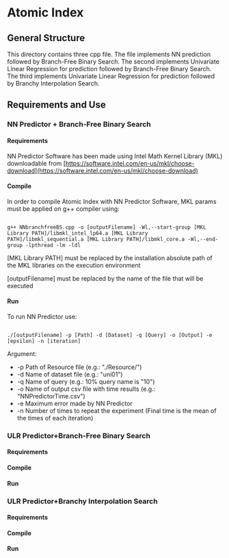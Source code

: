 # Atomic Index

## General Structure
This directory contains three cpp file. The file <NOME FILE> implements NN prediction followed by Branch-Free Binary Search. 
  The second <NOME FILE> implements Univariate Linear Regression for prediction followed by Branch-Free Binary Search. The third <NOME FILE> implements Univariate Linear Regression for prediction followed by Branchy Interpolation Search.
## Requirements and Use


### NN Predictor + Branch-Free Binary Search



#### Requirements

NN Predictor Software has been made using Intel Math Kernel Library (MKL) downloadable from [https://software.intel.com/en-us/mkl/choose-download](https://software.intel.com/en-us/mkl/choose-download)

#### Compile

In order to compile Atomic Index with NN Predictor Software, MKL params must be applied on g++ compiler using:

```Shell

g++ NNbranchfreeBS.cpp -o [outputFilename] -Wl,--start-group [MKL Library PATH]/libmkl_intel_lp64.a [MKL Library PATH]/libmkl_sequential.a [MKL Library PATH]/libmkl_core.a -Wl,--end-group -lpthread -lm -ldl

```

[MKL Library PATH] must be replaced by the installation absolute path of the MKL libraries on the execution environment 

[outputFilename] must be replaced by the name of the file that will be executed

#### Run

To run NN Predictor use:

```Shell

./[outputFilename] -p [Path] -d [Dataset] -q [Query] -o [Output] -e [epsilon] -n [iteration]

```

Argument:
* -p Path of Resource file (e.g.: "./Resource/")  
* -d Name of dataset file (e.g.: "uni01")  
* -q Name of query (e.g.: 10% query name is "10")  
* -o Name of output csv file with time results (e.g.: "NNPredictorTime.csv")
* -e Maximum error made by NN Predictor
* -n Number of times to repeat the experiment (Final time is the mean of the times of each iteration) 

### ULR Predictor+Branch-Free Binary Search


#### Requirements

#### Compile 

#### Run



### ULR Predictor+Branchy Interpolation  Search


#### Requirements

#### Compile 

#### Run

